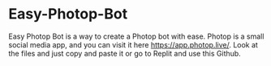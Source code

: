 # Easy-Photop-Bot
Easy Photop Bot is a way to create a Photop bot with ease. Photop is a small social media app, and you can visit it here https://app.photop.live/. Look at the files and just copy and paste it or go to Replit and use this Github.
